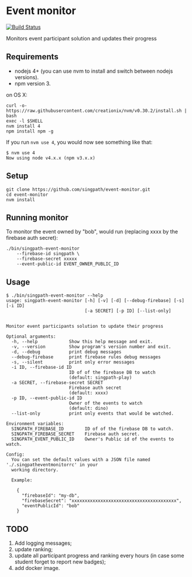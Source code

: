 # Event monitor

[![Build Status](https://travis-ci.org/singpath/event-monitor.svg?branch=master)](https://travis-ci.org/singpath/event-monitor)

Monitors event participant solution and updates their progress


## Requirements

- nodejs 4+ (you can use nvm to install and switch between nodejs versions).
- npm version 3.

on OS X:
```shell
curl -o- https://raw.githubusercontent.com/creationix/nvm/v0.30.2/install.sh | bash
exec -l $SHELL
nvm install 4
npm install npm -g
```

If you run `nvm use 4`, you would now see something like that:
```
$ nvm use 4
Now using node v4.x.x (npm v3.x.x)
```

## Setup

```shell
git clone https://github.com/singpath/event-monitor.git
cd event-monitor
nvm install
```

## Running monitor

To monitor the event owned by "bob", would run (replacing xxxx by the firebase
auth secret):
```shell
./bin/singpath-event-monitor
    --firebase-id singpath \
    --firebase-secret xxxxx
    --event-public-id EVENT_OWNER_PUBLIC_ID
```

## Usage

```
$ ./bin/singpath-event-monitor --help
usage: singpath-event-monitor [-h] [-v] [-d] [--debug-firebase] [-s] [-i ID]
                              [-a SECRET] [-p ID] [--list-only]


Monitor event participants solution to update their progress

Optional arguments:
  -h, --help            Show this help message and exit.
  -v, --version         Show program's version number and exit.
  -d, --debug           print debug messages
  --debug-firebase      print firebase rules debug messages
  -s, --silent          print only error messages
  -i ID, --firebase-id ID
                        ID of of the firebase DB to watch
                        (default: singpath-play)
  -a SECRET, --firebase-secret SECRET
                        Firebase auth secret
                        (default: xxxx)
  -p ID, --event-public-id ID
                        Owner of the events to watch
                        (default: dino)
  --list-only           print only events that would be watched.

Environment variables:
  SINGPATH_FIREBASE_ID        ID of of the firebase DB to watch.
  SINGPATH_FIREBASE_SECRET    Firebase auth secret.
  SINGPATH_EVENT_PUBLIC_ID    Owner's Public id of the events to watch.

Config:
  You can set the default values with a JSON file named './.singpatheventmonitorrc' in your
  working directory.

  Example:

    {
      "firebaseId": "my-db",
      "firebaseSecret": "xxxxxxxxxxxxxxxxxxxxxxxxxxxxxxxxxxxxxxxx",
      "eventPublicId": "bob"
    }
```

## TODO

1. Add logging messages;
2. update ranking;
3. update all participant progress and ranking every hours (in case some student
   forget to report new badges);
4. add docker image.
